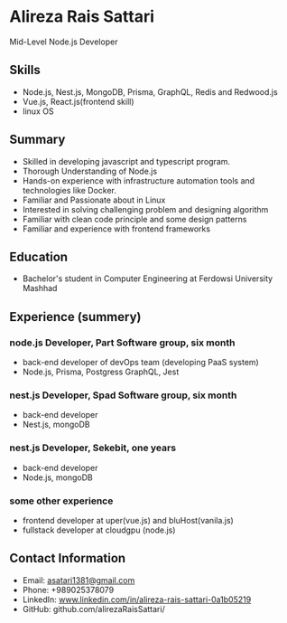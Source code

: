 # Alireza Rais Sattari 
Mid-Level Node.js Developer

## Skills
- Node.js, Nest.js, MongoDB, Prisma, GraphQL, Redis and Redwood.js
- Vue.js, React.js(frontend skill)
- linux OS

## Summary
- Skilled in developing javascript and typescript program.
- Thorough Understanding of Node.js
- Hands-on experience with infrastructure automation tools and technologies like Docker.
- Familiar and Passionate about in Linux
- Interested in solving challenging problem and designing algorithm
- Familiar with clean code principle and some design patterns
- Familiar and experience with frontend frameworks

## Education
- Bachelor's student in Computer Engineering at Ferdowsi University Mashhad

## Experience (summery)
### node.js Developer, Part Software group, six month
- back-end developer of devOps team (developing PaaS system)
- Node.js, Prisma, Postgress GraphQL, Jest

### nest.js Developer, Spad Software group, six month
- back-end developer
- Nest.js, mongoDB

### nest.js Developer, Sekebit, one years
- back-end developer
- Node.js, mongoDB

### some other experience
- frontend developer at uper(vue.js) and bluHost(vanila.js)
- fullstack developer at cloudgpu (node.js)

## Contact Information
- Email: asatari1381@gmail.com
- Phone: +989025378079
- LinkedIn: www.linkedin.com/in/alireza-rais-sattari-0a1b05219
- GitHub: github.com/alirezaRaisSattari/
